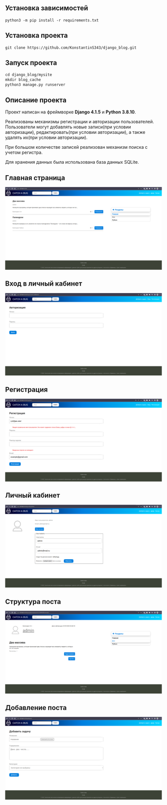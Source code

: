 ## **Установка зависимостей**
    python3 -m pip install -r requirements.txt

## **Установка проекта**
    git clone https://github.com/KonstantinS343/django_blog.git

## **Запуск проекта**
    cd django_blog/mysite
    mkdir blog_cache
    python3 manage.py runserver

## **Описание проекта**

Проект написан на фреймворке **Django 4.1.5** и **Python 3.8.10**.

Реализованы механизмы регистрации и авторизации пользователей.
Пользователи могут добавлять новые записи(при условии авторизации), редактировать(при условии авторизации), а также удалять их(при условии авторизации).

При большом количестве записей реализован механизм поиска с учетом регистра.

Для хранения данных была использована база данных SQLite.

## **Главная страница**

!['main.png'](https://github.com/KonstantinS343/django_blog/raw/master/img/main.png)

## **Вход в личный кабинет**

!['login.png'](https://github.com/KonstantinS343/django_blog/raw/master/img/login.png)

## **Регистрация**

!['sign_up.png'](https://github.com/KonstantinS343/django_blog/raw/master/img/sign_up.png)

## **Личный кабинет**

!['profile.png'](https://github.com/KonstantinS343/django_blog/raw/master/img/profile.png)

## **Структура поста**

!['post.png'](https://github.com/KonstantinS343/django_blog/raw/master/img/post.png)

## **Добавление поста**

!['add_task.png'](https://github.com/KonstantinS343/django_blog/raw/master/img/add_task.png)

